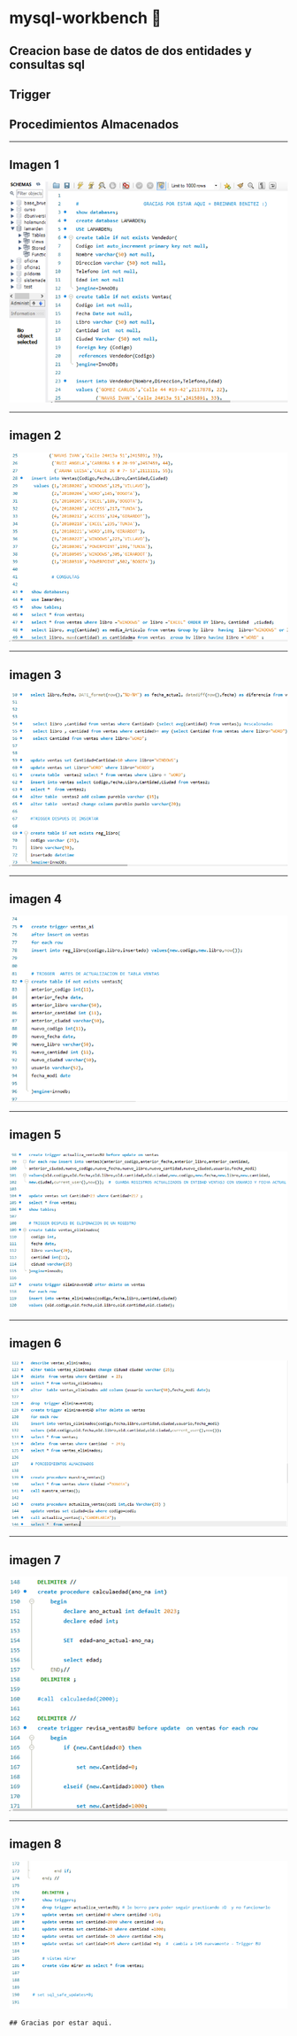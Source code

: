 
# mysql-workbench  🐬
## **Creacion  base de datos de  dos entidades y  consultas sql**
## Trigger
## Procedimientos Almacenados
___
## Imagen 1
![imagen1](imgm/1imagen.PNG)

___
## imagen 2
![imagen1](imgm/2imagen.PNG)


___
## imagen 3
![imagen1](imgm/3imagen.PNG)


___
## imagen 4
![imagen1](imgm/4imagen.PNG)


___
## imagen 5
![imagen1](imgm/5imagen.PNG)


___
## imagen 6
![imagen1](imgm/6imagen.PNG)


___
## imagen 7
![imagen1](imgm/7imagen.PNG)


___
## imagen 8
![imagen1](imgm/8imagen.PNG)

~~~
## Gracias por estar aqui. 
~~~
